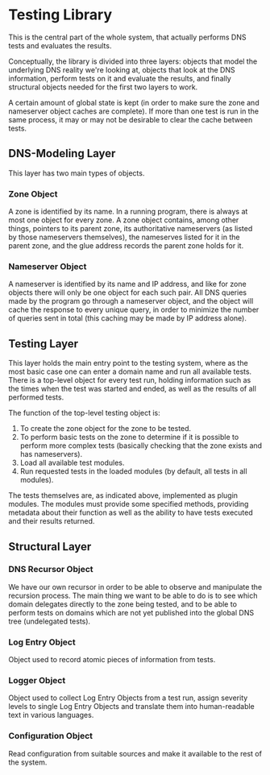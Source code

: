 # Testing Library

This is the central part of the whole system, that actually performs DNS tests and evaluates the results.

Conceptually, the library is divided into three layers: objects that model the underlying DNS reality we're looking at, objects that look at the DNS information, perform tests on it and evaluate the results, and finally structural objects needed for the first two layers to work.

A certain amount of global state is kept (in order to make sure the zone and nameserver object caches are complete). If more than one test is run in the same process, it may or may not be desirable to clear the cache between tests.

## DNS-Modeling Layer

This layer has two main types of objects.

### Zone Object

A zone is identified by its name. In a running program, there is always at most one object for every zone. A zone object contains, among other things, pointers to its parent zone, its authoritative nameservers (as listed by those nameservers themselves), the nameserves listed for it in the parent zone, and the glue address records the parent zone holds for it.

### Nameserver Object

A nameserver is identified by its name and IP address, and like for zone objects there will only be one object for each such pair. All DNS queries made by the program go through a nameserver object, and the object will cache the response to every unique query, in order to minimize the number of queries sent in total (this caching may be made by IP address alone).

## Testing Layer

This layer holds the main entry point to the testing system, where as the most basic case one can enter a domain name and run all available tests. There is a top-level object for every test run, holding information such as the times when the test was started and ended, as well as the results of all performed tests.

The function of the top-level testing object is:

1. To create the zone object for the zone to be tested.
2. To perform basic tests on the zone to determine if it is possible to perform more complex tests (basically checking that the zone exists and has nameservers).
3. Load all available test modules.
4. Run requested tests in the loaded modules (by default, all tests in all modules).

The tests themselves are, as indicated above, implemented as plugin modules. The modules must provide some specified methods, providing metadata about their function as well as the ability to have tests executed and their results returned.

## Structural Layer

### DNS Recursor Object

We have our own recursor in order to be able to observe and manipulate the recursion process. The main thing we want to be able to do is to see which domain delegates directly to the zone being tested, and to be able to perform tests on domains which are not yet published into the global DNS tree (undelegated tests).

### Log Entry Object

Object used to record atomic pieces of information from tests.

### Logger Object

Object used to collect Log Entry Objects from a test run, assign severity levels to single Log Entry Objects and translate them into human-readable text in various languages.

### Configuration Object

Read configuration from suitable sources and make it available to the rest of the system.
